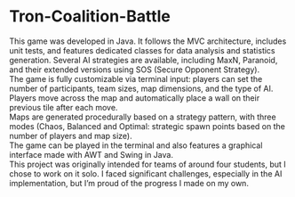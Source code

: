 # Tron-Coalition-Battle
This game was developed in Java. It follows the MVC architecture, includes unit tests, and features dedicated classes for data analysis and statistics generation. Several AI strategies are available, including MaxN, Paranoid, and their extended versions using SOS (Secure Opponent Strategy).<br>The game is fully customizable via terminal input: players can set the number of participants, team sizes, map dimensions, and the type of AI. Players move across the map and automatically place a wall on their previous tile after each move.<br>Maps are generated procedurally based on a strategy pattern, with three modes (Chaos, Balanced and Optimal: strategic spawn points based on the number of players and map size).<br>The game can be played in the terminal and also features a graphical interface made with AWT and Swing in Java.<br>This project was originally intended for teams of around four students, but I chose to work on it solo. I faced significant challenges, especially in the AI implementation, but I’m proud of the progress I made on my own.
